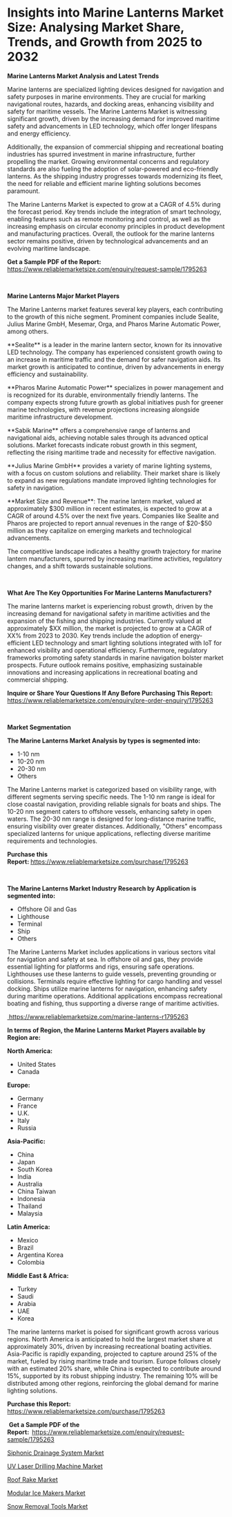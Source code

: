 <p><h1>Insights into Marine Lanterns Market Size: Analysing Market Share, Trends, and Growth from 2025 to 2032</h1></p><p><strong>Marine Lanterns Market Analysis and Latest Trends</strong></p>
<p><p>Marine lanterns are specialized lighting devices designed for navigation and safety purposes in marine environments. They are crucial for marking navigational routes, hazards, and docking areas, enhancing visibility and safety for maritime vessels. The Marine Lanterns Market is witnessing significant growth, driven by the increasing demand for improved maritime safety and advancements in LED technology, which offer longer lifespans and energy efficiency.</p><p>Additionally, the expansion of commercial shipping and recreational boating industries has spurred investment in marine infrastructure, further propelling the market. Growing environmental concerns and regulatory standards are also fueling the adoption of solar-powered and eco-friendly lanterns. As the shipping industry progresses towards modernizing its fleet, the need for reliable and efficient marine lighting solutions becomes paramount. </p><p>The Marine Lanterns Market is expected to grow at a CAGR of 4.5% during the forecast period. Key trends include the integration of smart technology, enabling features such as remote monitoring and control, as well as the increasing emphasis on circular economy principles in product development and manufacturing practices. Overall, the outlook for the marine lanterns sector remains positive, driven by technological advancements and an evolving maritime landscape.</p></p>
<p><strong>Get a Sample PDF of the Report:&nbsp;</strong> <a href="https://www.reliablemarketsize.com/enquiry/request-sample/1795263?utm_campaign=1143&utm_medium=2&utm_source=Github&utm_content=ia&utm_term=10042025&utm_id=marine-lanterns">https://www.reliablemarketsize.com/enquiry/request-sample/1795263</a></p>
<p>&nbsp;</p>
<p><strong>Marine Lanterns Major Market Players</strong></p>
<p><p>The Marine Lanterns market features several key players, each contributing to the growth of this niche segment. Prominent companies include Sealite, Julius Marine GmbH, Mesemar, Orga, and Pharos Marine Automatic Power, among others. </p><p>**Sealite** is a leader in the marine lantern sector, known for its innovative LED technology. The company has experienced consistent growth owing to an increase in maritime traffic and the demand for safer navigation aids. Its market growth is anticipated to continue, driven by advancements in energy efficiency and sustainability.</p><p>**Pharos Marine Automatic Power** specializes in power management and is recognized for its durable, environmentally friendly lanterns. The company expects strong future growth as global initiatives push for greener marine technologies, with revenue projections increasing alongside maritime infrastructure development.</p><p>**Sabik Marine** offers a comprehensive range of lanterns and navigational aids, achieving notable sales through its advanced optical solutions. Market forecasts indicate robust growth in this segment, reflecting the rising maritime trade and necessity for effective navigation.</p><p>**Julius Marine GmbH** provides a variety of marine lighting systems, with a focus on custom solutions and reliability. Their market share is likely to expand as new regulations mandate improved lighting technologies for safety in navigation.</p><p>**Market Size and Revenue**: The marine lantern market, valued at approximately $300 million in recent estimates, is expected to grow at a CAGR of around 4.5% over the next five years. Companies like Sealite and Pharos are projected to report annual revenues in the range of $20-$50 million as they capitalize on emerging markets and technological advancements.</p><p>The competitive landscape indicates a healthy growth trajectory for marine lantern manufacturers, spurred by increasing maritime activities, regulatory changes, and a shift towards sustainable solutions.</p></p>
<p>&nbsp;</p>
<p><strong>What Are The Key Opportunities For Marine Lanterns Manufacturers?</strong></p>
<p><p>The marine lanterns market is experiencing robust growth, driven by the increasing demand for navigational safety in maritime activities and the expansion of the fishing and shipping industries. Currently valued at approximately $XX million, the market is projected to grow at a CAGR of XX% from 2023 to 2030. Key trends include the adoption of energy-efficient LED technology and smart lighting solutions integrated with IoT for enhanced visibility and operational efficiency. Furthermore, regulatory frameworks promoting safety standards in marine navigation bolster market prospects. Future outlook remains positive, emphasizing sustainable innovations and increasing applications in recreational boating and commercial shipping.</p></p>
<p><strong>Inquire or Share Your Questions If Any Before Purchasing This Report:</strong> <a href="https://www.reliablemarketsize.com/enquiry/pre-order-enquiry/1795263?utm_campaign=1143&utm_medium=2&utm_source=Github&utm_content=ia&utm_term=10042025&utm_id=marine-lanterns">https://www.reliablemarketsize.com/enquiry/pre-order-enquiry/1795263</a></p>
<p>&nbsp;</p>
<p><strong>Market Segmentation</strong></p>
<p><strong>The Marine Lanterns Market Analysis by types is segmented into:</strong></p>
<p><ul><li>1-10 nm</li><li>10-20 nm</li><li>20-30 nm</li><li>Others</li></ul></p>
<p><p>The Marine Lanterns market is categorized based on visibility range, with different segments serving specific needs. The 1-10 nm range is ideal for close coastal navigation, providing reliable signals for boats and ships. The 10-20 nm segment caters to offshore vessels, enhancing safety in open waters. The 20-30 nm range is designed for long-distance marine traffic, ensuring visibility over greater distances. Additionally, "Others" encompass specialized lanterns for unique applications, reflecting diverse maritime requirements and technologies.</p></p>
<p><strong>Purchase this Report:&nbsp;</strong><a href="https://www.reliablemarketsize.com/purchase/1795263?utm_campaign=1143&utm_medium=2&utm_source=Github&utm_content=ia&utm_term=10042025&utm_id=marine-lanterns">https://www.reliablemarketsize.com/purchase/1795263</a></p>
<p>&nbsp;</p>
<p><strong>The Marine Lanterns Market Industry Research by Application is segmented into:</strong></p>
<p><ul><li>Offshore Oil and Gas</li><li>Lighthouse</li><li>Terminal</li><li>Ship</li><li>Others</li></ul></p>
<p><p>The Marine Lanterns Market includes applications in various sectors vital for navigation and safety at sea. In offshore oil and gas, they provide essential lighting for platforms and rigs, ensuring safe operations. Lighthouses use these lanterns to guide vessels, preventing grounding or collisions. Terminals require effective lighting for cargo handling and vessel docking. Ships utilize marine lanterns for navigation, enhancing safety during maritime operations. Additional applications encompass recreational boating and fishing, thus supporting a diverse range of maritime activities.</p></p>
<p><a href="https://www.reliablemarketsize.com/marine-lanterns-r1795263?utm_campaign=1143&utm_medium=2&utm_source=Github&utm_content=ia&utm_term=10042025&utm_id=marine-lanterns">&nbsp;https://www.reliablemarketsize.com/marine-lanterns-r1795263</a></p>
<p><strong>In terms of Region, the Marine Lanterns Market Players available by Region are:</strong></p>
<p>
    <p> <strong> North America: </strong>
        <ul>
            <li>United States</li>
            <li>Canada</li>
        </ul>
        </p> 
    <p> <strong> Europe: </strong>
        <ul>
            <li>Germany</li>
            <li>France</li>
            <li>U.K.</li>
            <li>Italy</li>
            <li>Russia</li>
        </ul>
        </p> 
    <p> <strong> Asia-Pacific: </strong>
        <ul>
            <li>China</li>
            <li>Japan</li>
            <li>South Korea</li>
            <li>India</li>
            <li>Australia</li>
            <li>China Taiwan</li>
            <li>Indonesia</li>
            <li>Thailand</li>
            <li>Malaysia</li>
        </ul>
        </p> 
    <p> <strong> Latin America: </strong>
        <ul>
            <li>Mexico</li>
            <li>Brazil</li>
            <li>Argentina Korea</li>
            <li>Colombia</li>
        </ul>
        </p> 
    <p> <strong> Middle East & Africa: </strong>
        <ul>
            <li>Turkey</li>
            <li>Saudi</li>
            <li>Arabia</li>
            <li>UAE</li>
            <li>Korea</li>
        </ul>
    </p>
    </p>
<p><p>The marine lanterns market is poised for significant growth across various regions. North America is anticipated to hold the largest market share at approximately 30%, driven by increasing recreational boating activities. Asia-Pacific is rapidly expanding, projected to capture around 25% of the market, fueled by rising maritime trade and tourism. Europe follows closely with an estimated 20% share, while China is expected to contribute around 15%, supported by its robust shipping industry. The remaining 10% will be distributed among other regions, reinforcing the global demand for marine lighting solutions.</p></p>
<p><strong>Purchase this Report: </strong><a href="https://www.reliablemarketsize.com/purchase/1795263?utm_campaign=1143&utm_medium=2&utm_source=Github&utm_content=ia&utm_term=10042025&utm_id=marine-lanterns">https://www.reliablemarketsize.com/purchase/1795263</a></p>
<p>&nbsp;<strong>Get a Sample PDF of the Report:&nbsp;&nbsp;</strong><a href="https://www.reliablemarketsize.com/enquiry/request-sample/1795263?utm_campaign=1143&utm_medium=2&utm_source=Github&utm_content=ia&utm_term=10042025&utm_id=marine-lanterns">https://www.reliablemarketsize.com/enquiry/request-sample/1795263</a></p>
<p><strong></strong></p>
<p><p><a href="https://github.com/marteionun0/Market-Research-Report-List-1/blob/main/siphonic-drainage-system-market.md?utm_campaign=1143&utm_medium=2&utm_source=Github&utm_content=ia&utm_term=10042025&utm_id=marine-lanterns">Siphonic Drainage System Market</a></p><p><a href="https://github.com/braisykhwezi/Market-Research-Report-List-1/blob/main/uv-laser-drilling-machine-market.md?utm_campaign=1143&utm_medium=2&utm_source=Github&utm_content=ia&utm_term=10042025&utm_id=marine-lanterns">UV Laser Drilling Machine Market</a></p><p><a href="https://github.com/shpirttangim48/Market-Research-Report-List-1/blob/main/roof-rake-market.md?utm_campaign=1143&utm_medium=2&utm_source=Github&utm_content=ia&utm_term=10042025&utm_id=marine-lanterns">Roof Rake Market</a></p><p><a href="https://github.com/gakpasulgun/Market-Research-Report-List-1/blob/main/modular-ice-makers-market.md?utm_campaign=1143&utm_medium=2&utm_source=Github&utm_content=ia&utm_term=10042025&utm_id=marine-lanterns">Modular Ice Makers Market</a></p><p><a href="https://github.com/lugnabirue/Market-Research-Report-List-1/blob/main/snow-removal-tools-market.md?utm_campaign=1143&utm_medium=2&utm_source=Github&utm_content=ia&utm_term=10042025&utm_id=marine-lanterns">Snow Removal Tools Market</a></p></p>
